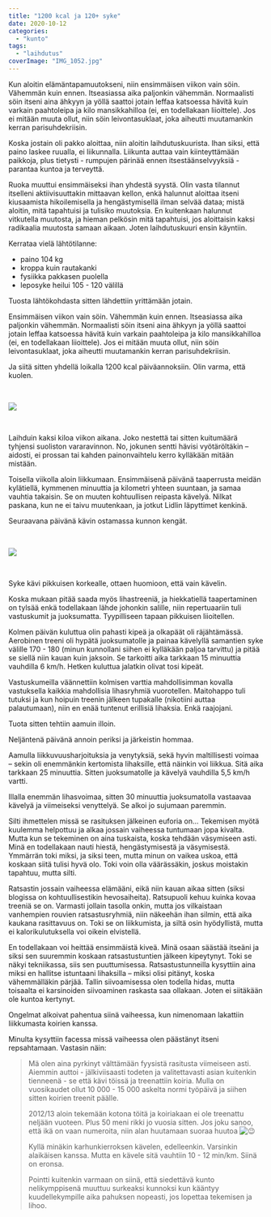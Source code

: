 ```yaml
---
title: "1200 kcal ja 120+ syke"
date: 2020-10-12
categories: 
  - "kunto"
tags: 
  - "laihdutus"
coverImage: "IMG_1052.jpg"
---
```


Kun aloitin elämäntapamuutokseni, niin ensimmäisen viikon vain söin. Vähemmän kuin ennen. Itseasiassa aika paljonkin vähemmän. Normaalisti söin itseni aina ähkyyn ja yöllä saattoi jotain leffaa katsoessa hävitä kuin varkain paahtoleipa ja kilo mansikkahilloa (ei, en todellakaan liioittele). Jos ei mitään muuta ollut, niin söin leivontasuklaat, joka aiheutti muutamankin kerran parisuhdekriisin.

<!--more-->

Koska jostain oli pakko aloittaa, niin aloitin laihdutuskuurista. Ihan siksi, että paino laskee ruualla, ei liikunnalla. Liikunta auttaa vain kiinteyttämään paikkoja, plus tietysti - rumpujen pärinää ennen itsestäänselvyyksiä - parantaa kuntoa ja terveyttä.

Ruoka muuttui ensimmäiseksi ihan yhdestä syystä. Olin vasta tilannut itselleni aktiivisuuttakin mittaavan kellon, enkä halunnut aloittaa itseni kiusaamista hikoilemisella ja hengästymisellä ilman selvää dataa; mistä aloitin, mitä tapahtuisi ja tulisiko muutoksia. En kuitenkaan halunnut vitkutella muutosta, ja hieman pelkösin mitä tapahtuisi, jos aloittaisin kaksi radikaalia muutosta samaan aikaan. Joten laihdutuskuuri ensin käyntiin.

Kerrataa vielä lähtötilanne:

- paino 104 kg
- kroppa kuin rautakanki
- fysiikka pakkasen puolella
- leposyke heilui 105 - 120 välillä

Tuosta lähtökohdasta sitten lähdettiin yrittämään jotain.

Ensimmäisen viikon vain söin. Vähemmän kuin ennen. Itseasiassa aika paljonkin vähemmän. Normaalisti söin itseni aina ähkyyn ja yöllä saattoi jotain leffaa katsoessa hävitä kuin varkain paahtoleipa ja kilo mansikkahilloa (ei, en todellakaan liioittele). Jos ei mitään muuta ollut, niin söin leivontasuklaat, joka aiheutti muutamankin kerran parisuhdekriisin.

Ja siitä sitten yhdellä loikalla 1200 kcal päiväannoksiin. Olin varma, että kuolen.

 

![](images/IMG_1050-e1603966712621.jpg)

 

Laihduin kaksi kiloa viikon aikana. Joko nestettä tai sitten kuitumäärä tyhjensi suoliston vararavinnon. No, jokunen sentti hävisi vyötäröltäkin – aidosti, ei prossan tai kahden painonvaihtelu kerro kylläkään mitään mistään.

Toisella viikolla aloin liikkumaan. Ensimmäisenä päivänä taaperrusta meidän kylätiellä, kymmenen minuuttia ja kilometri yhteen suuntaan, ja samaa vauhtia takaisin. Se on muuten kohtuullisen reipasta kävelyä. Nilkat paskana, kun ne ei taivu muutenkaan, ja jotkut Lidlin läpyttimet kenkinä.

Seuraavana päivänä kävin ostamassa kunnon kengät.

 

![](images/IMG_1052-700x1245.jpg)

 

Syke kävi pikkuisen korkealle, ottaen huomioon, että vain kävelin.

Koska mukaan pitää saada myös lihastreeniä, ja hiekkatiellä taapertaminen on tylsää enkä todellakaan lähde johonkin salille, niin repertuaariin tuli vastuskumit ja juoksumatta. Tyypilliseen tapaan pikkuisen liioitellen.

Kolmen päivän kuluttua olin pahasti kipeä ja olkapäät oli räjähtämässä. Aerobinen treeni oli hypätä juoksumatolle ja painaa kävelyllä samantien syke välille 170 - 180 (minun kunnollani siihen ei kylläkään paljoa tarvittu) ja pitää se siellä niin kauan kuin jaksoin. Se tarkoitti aika tarkkaan 15 minuuttia vauhdilla 6 km/h. Hetken kuluttua jalatkin olivat tosi kipeät.

Vastuskumeilla väännettiin kolmisen varttia mahdollisimman kovalla vastuksella kaikkia mahdollisia lihasryhmiä vuorotellen. Maitohappo tuli tutuksi ja kun hoipuin treenin jälkeen tupakalle (nikotiini auttaa palautumaan), niin en enää tuntenut erillisiä lihaksia. Enkä raajojani.

Tuota sitten tehtiin aamuin illoin.

Neljäntenä päivänä annoin periksi ja järkeistin hommaa.

Aamulla liikkuvuusharjoituksia ja venytyksiä, sekä hyvin maltillisesti voimaa – sekin oli enemmänkin kertomista lihaksille, että näinkin voi liikkua. Sitä aika tarkkaan 25 minuuttia. Sitten juoksumatolle ja kävelyä vauhdilla 5,5 km/h vartti.

Illalla enemmän lihasvoimaa, sitten 30 minuuttia juoksumatolla vastaavaa kävelyä ja viimeiseksi venyttelyä. Se alkoi jo sujumaan paremmin.

Silti ihmettelen missä se rasituksen jälkeinen euforia on… Tekemisen myötä kuulemma helpottuu ja alkaa jossain vaiheessa tuntumaan jopa kivalta. Mutta kun se tekeminen on aina tuskaista, koska tehdään väsymiseen asti. Minä en todellakaan nauti hiestä, hengästymisestä ja väsymisestä. Ymmärrän toki miksi, ja siksi teen, mutta minun on vaikea uskoa, että koskaan siitä tulisi hyvä olo. Toki voin olla väärässäkin, joskus moistakin tapahtuu, mutta silti.

Ratsastin jossain vaiheessa elämääni, eikä niin kauan aikaa sitten (siksi blogissa on kohtuullisestikin hevosaiheita). Ratsupuoli kehuu kuinka kovaa treeniä se on. Varmasti jollain tasolla onkin, mutta jos vilkaistaan vanhempien rouvien ratsastusryhmiä, niin näkeehän ihan silmin, että aika kaukana rasittavuus on. Toki se on liikkumista, ja siltä osin hyödyllistä, mutta ei kalorikulutuksella voi oikein elvistellä.

En todellakaan voi heittää ensimmäistä kiveä. Minä osaan säästää itseäni ja siksi sen suuremmin koskaan ratsastustuntien jälkeen kipeytynyt. Toki se näkyi tekniikassa, siis sen puuttumisessa. Ratsastustunneilla kysyttiin aina miksi en hallitse istuntaani lihaksilla – miksi olisi pitänyt, koska vähemmälläkin pärjää. Tallin siivoamisessa olen todella hidas, mutta toisaalta ei karsinoiden siivoaminen raskasta saa ollakaan. Joten ei siitäkään ole kuntoa kertynyt.

Ongelmat alkoivat pahentua siinä vaiheessa, kun nimenomaan lakattiin liikkumasta koirien kanssa.

Minulta kysyttiin facessa missä vaiheessa olen päästänyt itseni repsahtamaan. Vastasin näin:

> Mä olen aina pyrkinyt välttämään fyysistä rasitusta viimeiseen asti. Aiemmin auttoi - jälkiviisaasti todeten ja valitettavasti asian kuitenkin tienneenä - se että kävi töissä ja treenattiin koiria. Mulla on vuosikaudet ollut 10 000 - 15 000 askelta normi työpäivä ja siihen sitten koirien treenit päälle.
> 
> 2012/13 aloin tekemään kotona töitä ja koiriakaan ei ole treenattu neljään vuoteen. Plus 50 meni rikki jo vuosia sitten. Jos joku sanoo, että ikä on vaan numeroita, niin alan huutamaan suoraa huutoa ![:wink:](images/wink.png ":wink:")
> 
> Kyllä minäkin karhunkierroksen kävelen, edelleenkin. Varsinkin alaikäisen kanssa. Mutta en kävele sitä vauhtiin 10 - 12 min/km. Siinä on eronsa.
> 
> Pointti kuitenkin varmaan on siinä, että siedettävä kunto nelikymppisenä muuttuu surkeaksi kunnoksi kun kääntyy kuudellekympille aika pahuksen nopeasti, jos lopettaa tekemisen ja lihoo.
